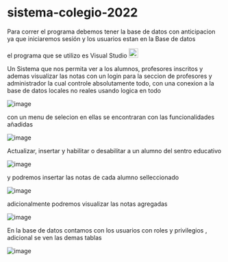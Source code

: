 # sistema-colegio-2022
Para correr el programa debemos tener la base de datos con anticipacion ya que iniciaremos sesión y los usuarios estan en la Base de datos

el programa que se utilizo es Visual Studio  <img  width="22px" src="https://upload.wikimedia.org/wikipedia/commons/thumb/5/59/Visual_Studio_Icon_2019.svg/800px-Visual_Studio_Icon_2019.svg.png" />



Un Sistema que nos permita ver a los alumnos, profesores  inscritos y ademas visualizar las notas con un login para la seccion de profesores y administrador la cual controle absolutamente todo, con una conexion a la base de datos locales no reales usando logica en todo

![image](https://user-images.githubusercontent.com/84692577/213229311-8e299ada-4d9a-4dc3-88c1-fe8b7981c064.png)

con un menu de selecion en ellas se encontraran con las funcionalidades añadidas

![image](https://user-images.githubusercontent.com/84692577/213229842-815ad6b9-e56d-4645-8934-793d6358310c.png)

Actualizar, insertar y habilitar o desabilitar a un alumno del sentro educativo 

![image](https://user-images.githubusercontent.com/84692577/213230539-489781bf-bb52-471f-ba00-40142dc9e6fc.png)


y podremos insertar las notas de cada alumno selleccionado

![image](https://user-images.githubusercontent.com/84692577/213230963-c7d9bf20-3c46-4c8d-9bac-b0e25a2ada86.png)

adicionalmente podremos visualizar las notas agregadas 

![image](https://user-images.githubusercontent.com/84692577/213231688-883affaa-6e0a-4fff-902b-d78213acfce6.png)


En la base de datos contamos con los usuarios con roles y privilegios , adicional se ven las demas tablas 

![image](https://github.com/jorgeluis1996/sistema-colegio-2021/assets/84692577/a8401aa7-ecd4-4aa8-b222-40543ef72113)
